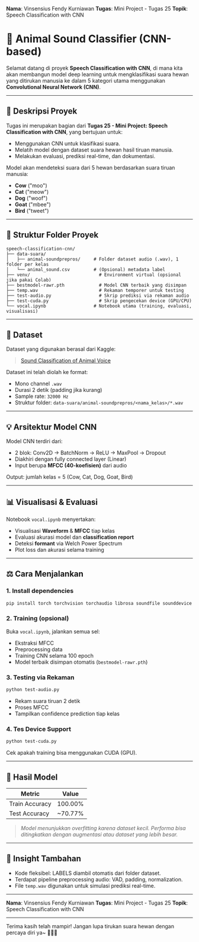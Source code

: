 **Nama**: Vinsensius Fendy Kurniawan
**Tugas**: Mini Project - Tugas 25
**Topik**: Speech Classification with CNN

# 🐾 Animal Sound Classifier (CNN-based)

Selamat datang di proyek **Speech Classification with CNN**, di mana kita akan membangun model deep learning untuk mengklasifikasi suara hewan yang ditirukan manusia ke dalam 5 kategori utama menggunakan **Convolutional Neural Network (CNN)**.

---

## 📀 Deskripsi Proyek

Tugas ini merupakan bagian dari **Tugas 25 - Mini Project: Speech Classification with CNN**, yang bertujuan untuk:

* Menggunakan CNN untuk klasifikasi suara.
* Melatih model dengan dataset suara hewan hasil tiruan manusia.
* Melakukan evaluasi, prediksi real-time, dan dokumentasi.

Model akan mendeteksi suara dari 5 hewan berdasarkan suara tiruan manusia:

* **Cow** ("moo")
* **Cat** ("meow")
* **Dog** ("woof")
* **Goat** ("mbee")
* **Bird** ("tweet")

---

## 📂 Struktur Folder Proyek

```
speech-classification-cnn/
├── data-suara/
│   ├── animal-soundprepros/     # Folder dataset audio (.wav), 1 folder per kelas
│   └── animal_sound.csv         # (Opsional) metadata label
├── venv/                          # Environment virtual (opsional jika pakai Colab)
├── bestmodel-rawr.pth             # Model CNN terbaik yang disimpan
├── temp.wav                       # Rekaman temporer untuk testing
├── test-audio.py                  # Skrip prediksi via rekaman audio
├── test-cuda.py                   # Skrip pengecekan device (GPU/CPU)
└── vocal.ipynb                  # Notebook utama (training, evaluasi, visualisasi)
```

---

## 🧰 Dataset

Dataset yang digunakan berasal dari Kaggle:

> [Sound Classification of Animal Voice](https://www.kaggle.com/datasets/rushibalajiputthewad/sound-classification-of-animal-voice)

Dataset ini telah diolah ke format:

* Mono channel `.wav`
* Durasi 2 detik (padding jika kurang)
* Sample rate: `32000 Hz`
* Struktur folder: `data-suara/animal-soundprepros/<nama_kelas>/*.wav`

---

## 💡 Arsitektur Model CNN

Model CNN terdiri dari:

* 2 blok: Conv2D → BatchNorm → ReLU → MaxPool → Dropout
* Diakhiri dengan fully connected layer (Linear)
* Input berupa **MFCC (40-koefisien)** dari audio

Output: jumlah kelas = 5 (Cow, Cat, Dog, Goat, Bird)

---

## 📊 Visualisasi & Evaluasi

Notebook `vocal.ipynb` menyertakan:

* Visualisasi **Waveform** & **MFCC** tiap kelas
* Evaluasi akurasi model dan **classification report**
* Deteksi **formant** via Welch Power Spectrum
* Plot loss dan akurasi selama training

---

## ⚖️ Cara Menjalankan

### 1. Install dependencies

```bash
pip install torch torchvision torchaudio librosa soundfile sounddevice matplotlib scikit-learn
```

### 2. Training (opsional)

Buka `vocal.ipynb`, jalankan semua sel:

* Ekstraksi MFCC
* Preprocessing data
* Training CNN selama 100 epoch
* Model terbaik disimpan otomatis (`bestmodel-rawr.pth`)

### 3. Testing via Rekaman

```bash
python test-audio.py
```

* Rekam suara tiruan 2 detik
* Proses MFCC
* Tampilkan confidence prediction tiap kelas

### 4. Tes Device Support

```bash
python test-cuda.py
```

Cek apakah training bisa menggunakan CUDA (GPU).

---

## 🔬 Hasil Model

| Metric         | Value    |
| -------------- | -------- |
| Train Accuracy | 100.00%  |
| Test Accuracy  | \~70.77% |

> *Model menunjukkan overfitting karena dataset kecil. Performa bisa ditingkatkan dengan augmentasi atau dataset yang lebih besar.*

---

## 🔹 Insight Tambahan

* Kode fleksibel: LABELS diambil otomatis dari folder dataset.
* Terdapat pipeline preprocessing audio: VAD, padding, normalization.
* File `temp.wav` digunakan untuk simulasi prediksi real-time.

---



**Nama**: Vinsensius Fendy Kurniawan
**Tugas**: Mini Project - Tugas 25
**Topik**: Speech Classification with CNN

---

Terima kasih telah mampir! Jangan lupa tirukan suara hewan dengan percaya diri ya\~ 🦚🐾🐱

